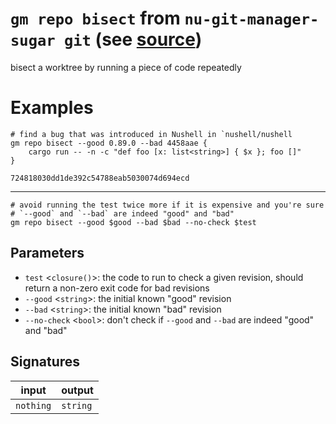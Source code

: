 # `gm repo bisect` from `nu-git-manager-sugar git` (see [source](https://github.com/amtoine/nu-git-manager/blob/main/pkgs/nu-git-manager-sugar/nu-git-manager-sugar/git/mod.nu#L384))
bisect a worktree by running a piece of code repeatedly

# Examples
```nushell
# find a bug that was introduced in Nushell in `nushell/nushell
gm repo bisect --good 0.89.0 --bad 4458aae {
    cargo run -- -n -c "def foo [x: list<string>] { $x }; foo []"
}
```
```
724818030dd1de392c54788eab5030074d694ecd
```
---
```nushell
# avoid running the test twice more if it is expensive and you're sure
# `--good` and `--bad` are indeed "good" and "bad"
gm repo bisect --good $good --bad $bad --no-check $test
```

## Parameters
- `test` <`closure()`>: the code to run to check a given revision, should return a non-zero exit code for bad revisions
- `--good` <`string`>: the initial known "good" revision
- `--bad` <`string`>: the initial known "bad" revision
- `--no-check` <`bool`>: don't check if `--good` and `--bad` are indeed "good" and "bad"


## Signatures
| input     | output   |
| --------- | -------- |
| `nothing` | `string` |
